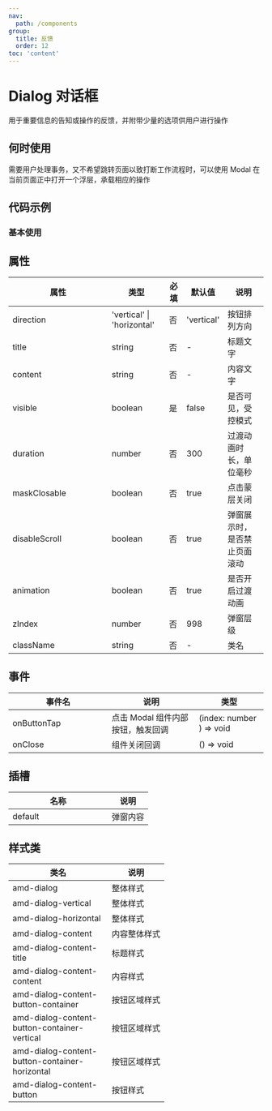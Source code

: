 ```yaml
---
nav:
  path: /components
group:
  title: 反馈
  order: 12
toc: 'content'
---
```

# Dialog 对话框
用于重要信息的告知或操作的反馈，并附带少量的选项供用户进行操作
## 何时使用
需要用户处理事务，又不希望跳转页面以致打断工作流程时，可以使用 Modal 在当前页面正中打开一个浮层，承载相应的操作

## 代码示例
### 基本使用
<code src='../../demo/pages/Dialog'></code>



## 属性

| 属性 | 类型 | 必填 | 默认值 | 说明 |
| -----|-----|-----|-----|----- |
| direction | 'vertical' &verbar; 'horizontal'  | 否 | 'vertical' | 按钮排列方向 |
| title | string | 否 | - | 标题文字 |
| content | string | 否 | - | 内容文字 |
| visible | boolean | 是 | false | 是否可见，受控模式 |
| duration | number | 否 | 300 | 过渡动画时长，单位毫秒 |
| maskClosable | boolean | 否 | true | 点击蒙层关闭 |
| disableScroll | boolean | 否 | true | 弹窗展示时，是否禁止页面滚动 |
| animation | boolean | 否 | true | 是否开启过渡动画 |
| zIndex | number | 否 | 998 | 弹窗层级 |
| className | string | 否 | - | 类名 |

## 事件

| 事件名 | 说明 | 类型 |
| -----|-----|-----|
| onButtonTap | 点击 Modal 组件内部按钮，触发回调 | (index: number ) => void |
| onClose | 组件关闭回调 | () => void |

## 插槽
| 名称 | 说明 |
| ----|----|
| default | 弹窗内容 |

## 样式类
| 类名 | 说明 |
| ----|----|
| amd-dialog | 整体样式 |
| amd-dialog-vertical | 整体样式 |
| amd-dialog-horizontal | 整体样式 |
| amd-dialog-content | 内容整体样式 |
| amd-dialog-content-title | 标题样式 |
| amd-dialog-content-content | 内容样式 |
| amd-dialog-content-button-container | 按钮区域样式 |
| amd-dialog-content-button-container-vertical | 按钮区域样式 |
| amd-dialog-content-button-container-horizontal | 按钮区域样式 |
| amd-dialog-content-button | 按钮样式 |


<style> 
table th:first-of-type { width: 180px; }
.__dumi-default-layout-content article table:first-of-type th:nth-of-type(2) {
    width: 140px;
}
.__dumi-default-layout-content article table:first-of-type th:nth-of-type(3) {
    width: 30px;
}
.__dumi-default-layout-content article table:first-of-type th:nth-of-type(4) {
    width: 50px;
}
.__dumi-default-layout-content article table:nth-of-type(4) th:first-of-type {
    width: 300px;
}
</style> 